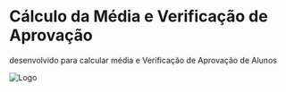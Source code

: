 
# Cálculo da Média e Verificação de Aprovação

desenvolvido para calcular média e Verificação de Aprovação de Alunos





![Logo](https://thumbor.novaescola.org.br/fRbPUVSKtlzUfHcVTvPYGzTLKhE=/nova-escola-producao.s3.amazonaws.com/yqPur5gSdrJMj49gpvka4sQV7s5D8T82UjTzRjyRrXf7ZkYKHFUgfTTD6BAh/retrato-oficial-do-presidente-jair-bolsonaro-foto-alan-santos-pr.jpg)
